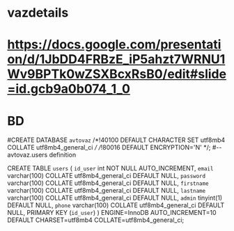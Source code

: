 # vazdetails
# https://docs.google.com/presentation/d/1JbDD4FRBzE_iP5ahzt7WRNU1Wv9BPTk0wZSXBcxRsB0/edit#slide=id.gcb9a0b074_1_0


# BD
#CREATE DATABASE `avtovaz` /*!40100 DEFAULT CHARACTER SET utf8mb4 COLLATE utf8mb4_general_ci */ /*!80016 DEFAULT ENCRYPTION='N' */;
#-- avtovaz.users definition

CREATE TABLE `users` (
  `id_user` int NOT NULL AUTO_INCREMENT,
  `email` varchar(100) COLLATE utf8mb4_general_ci DEFAULT NULL,
  `password` varchar(100) COLLATE utf8mb4_general_ci DEFAULT NULL,
  `firstname` varchar(100) COLLATE utf8mb4_general_ci DEFAULT NULL,
  `lastname` varchar(100) COLLATE utf8mb4_general_ci DEFAULT NULL,
  `admin` tinyint(1) DEFAULT NULL,
  `phone` varchar(100) COLLATE utf8mb4_general_ci DEFAULT NULL,
  PRIMARY KEY (`id_user`)
) ENGINE=InnoDB AUTO_INCREMENT=10 DEFAULT CHARSET=utf8mb4 COLLATE=utf8mb4_general_ci;
